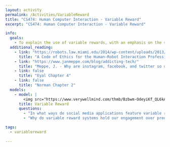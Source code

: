 ```yaml
---
layout: activity
permalink: /Activities/VariableReward
title: "CS474: Human Computer Interaction - Variable Reward"
excerpt: "CS474: Human Computer Interaction - Variable Reward"

info: 
  goals: 
    - To explain the use of variable rewards, with an emphasis on the variability, to maintain human attention and engagement
  additional_reading:
    - link: "https://robots.law.miami.edu/2014/wp-content/uploads/2013/06/a-code-of-ethics-for-the-human-robot-interaction-profession-riek-howard.pdf"
      title: "A Code of Ethics for the Human-Robot Interaction Profession"  
    - link: "https://www.janmeppe.com/blog/addicting-tech/"
      title: "Meppe, J. - Why are instagram, facebook, and twitter so damn addicting?"
    - link: false
      title: "Eyal Chapter 4"   
    - link: false
      title: "Norman Chapter 2"       
  models:
    - model: |
        <img src="https://www.verywellmind.com/thmb/Bzbwm-OdeyiKf_QL6kAdYPNZMOM=/614x0/filters:no_upscale():max_bytes(150000):strip_icc():format(webp)/what-is-a-variable-ratio-schedule-2796012-5c17efb3c9e77c000183f1f9.png" alt="Variable Reward Schedule by Brianna Gilmartin, Verywell">
      title: Variable Reward
      questions:
        - "In what ways do social media applications feature variable rewards, both individually and for the community?"
        - "Why do variable reward systems hold our engagement over predictable models?"

tags:
  - variablereward
  
---
```

